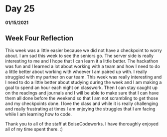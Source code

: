 # Day 25
__01/15/2021__

## Week Four Reflection

This week was a little easier because we did not have a checkpoint to worry about. I am sad this week to see the seniors go. The server side is really interesting to me and I hope that I can learn it a little better. The hackathon was fun and I learned a lot about working with a team and how I need to do a little better about working with whoever I am paired up with. I really struggled with my partner on our team. This week was really interesting and I need to do a little better about studying during the week and I am making a goal to spend an hour each night on classwork. Then I can stay caught up on the readings and journals and I will be able to make sure that I can have them all done before the weekend so that I am not scrambling to get those and my checkpoints done. I love the class and while it is really challenging and really frustrating at times I am enjoying the struggles that I am facing while I am learning how to code. 

Thank you to all of the staff at BoiseCodeworks. I have thoroughly enjoyed all of my time spent there. :)